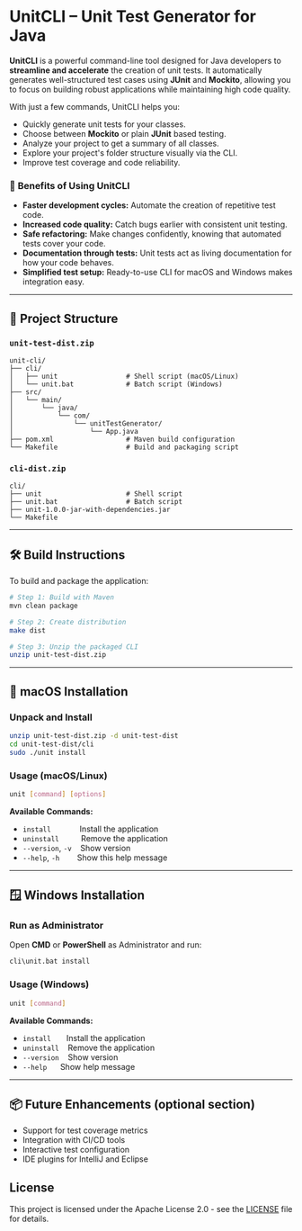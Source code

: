 
# **UnitCLI** – Unit Test Generator for Java

**UnitCLI** is a powerful command-line tool designed for Java developers to **streamline and accelerate** the creation of unit tests. It automatically generates well-structured test cases using **JUnit** and **Mockito**, allowing you to focus on building robust applications while maintaining high code quality.

With just a few commands, UnitCLI helps you:

* Quickly generate unit tests for your classes.
* Choose between **Mockito** or plain **JUnit** based testing.
* Analyze your project to get a summary of all classes.
* Explore your project's folder structure visually via the CLI.
* Improve test coverage and code reliability.

### 🚀 **Benefits of Using UnitCLI**

* **Faster development cycles:** Automate the creation of repetitive test code.
* **Increased code quality:** Catch bugs earlier with consistent unit testing.
* **Safe refactoring:** Make changes confidently, knowing that automated tests cover your code.
* **Documentation through tests:** Unit tests act as living documentation for how your code behaves.
* **Simplified test setup:** Ready-to-use CLI for macOS and Windows makes integration easy.

---

## 📁 Project Structure

### `unit-test-dist.zip`

```
unit-cli/
├── cli/
│   ├── unit                 # Shell script (macOS/Linux)
│   └── unit.bat             # Batch script (Windows)
├── src/
│   └── main/
│       └── java/
│           └── com/
│               └── unitTestGenerator/
│                   └── App.java
├── pom.xml                  # Maven build configuration
└── Makefile                 # Build and packaging script
```

### `cli-dist.zip`

```
cli/
├── unit                     # Shell script
├── unit.bat                 # Batch script
├── unit-1.0.0-jar-with-dependencies.jar
└── Makefile
```

---

## 🛠️ Build Instructions

To build and package the application:

```bash
# Step 1: Build with Maven
mvn clean package

# Step 2: Create distribution
make dist

# Step 3: Unzip the packaged CLI
unzip unit-test-dist.zip
```

---

## 🍎 macOS Installation

### Unpack and Install

```bash
unzip unit-test-dist.zip -d unit-test-dist
cd unit-test-dist/cli
sudo ./unit install
```

### Usage (macOS/Linux)

```bash
unit [command] [options]
```

**Available Commands:**

* `install`             Install the application
* `uninstall`          Remove the application
* `--version`, `-v`    Show version
* `--help`, `-h`        Show this help message

---

## 🪟 Windows Installation

### Run as Administrator

Open **CMD** or **PowerShell** as Administrator and run:

```bash
cli\unit.bat install
```

### Usage (Windows)

```bash
unit [command]
```

**Available Commands:**

* `install`       Install the application
* `uninstall`    Remove the application
* `--version`    Show version
* `--help`      Show help message

---

## 📦 Future Enhancements (optional section)

* Support for test coverage metrics
* Integration with CI/CD tools
* Interactive test configuration
* IDE plugins for IntelliJ and Eclipse

## License

This project is licensed under the Apache License 2.0 - see the [LICENSE](https://www.apache.org/licenses/LICENSE-2.0) file for details.



